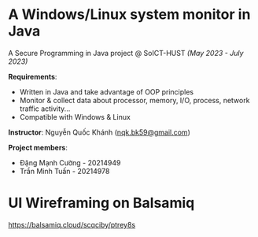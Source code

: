 # A Windows/Linux system monitor in Java
A Secure Programming in Java project @ SoICT-HUST <i> (May 2023 - July 2023)</i>

<b>Requirements</b>:
- Written in Java and take advantage of OOP principles
- Monitor & collect data about processor, memory, I/O, process, network traffic activity...
- Compatible with Windows & Linux

<b>Instructor</b>: Nguyễn Quốc Khánh (nqk.bk59@gmail.com)

<b>Project members</b>:
- Đặng Mạnh Cường - 20214949 
- Trần Minh Tuấn - 20214978

# UI Wireframing on Balsamiq

https://balsamiq.cloud/scqciby/ptrey8s

